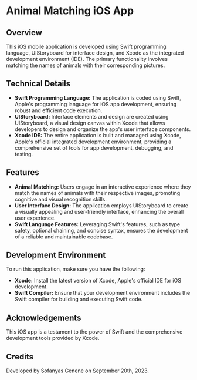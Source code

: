 # Animal Matching iOS App

## Overview
This iOS mobile application is developed using Swift programming language, UIStoryboard for interface design, and Xcode as the integrated development environment (IDE). The primary functionality involves matching the names of animals with their corresponding pictures.

## Technical Details
- **Swift Programming Language:** The application is coded using Swift, Apple's programming language for iOS app development, ensuring robust and efficient code execution.
- **UIStoryboard:** Interface elements and design are created using UIStoryboard, a visual design canvas within Xcode that allows developers to design and organize the app's user interface components.
- **Xcode IDE:** The entire application is built and managed using Xcode, Apple's official integrated development environment, providing a comprehensive set of tools for app development, debugging, and testing.

## Features
- **Animal Matching:** Users engage in an interactive experience where they match the names of animals with their respective images, promoting cognitive and visual recognition skills.
- **User Interface Design:** The application employs UIStoryboard to create a visually appealing and user-friendly interface, enhancing the overall user experience.
- **Swift Language Features:** Leveraging Swift's features, such as type safety, optional chaining, and concise syntax, ensures the development of a reliable and maintainable codebase.

## Development Environment
To run this application, make sure you have the following:
- **Xcode:** Install the latest version of Xcode, Apple's official IDE for iOS development.
- **Swift Compiler:** Ensure that your development environment includes the Swift compiler for building and executing Swift code.

## Acknowledgements
This iOS app is a testament to the power of Swift and the comprehensive development tools provided by Xcode.

## Credits
Developed by Sofanyas Genene on September 20th, 2023.
